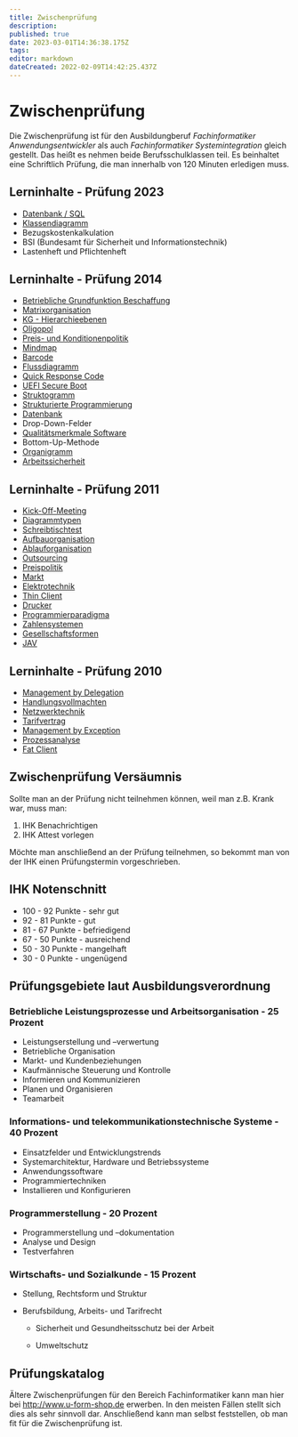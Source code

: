 ```yaml
---
title: Zwischenprüfung
description: 
published: true
date: 2023-03-01T14:36:38.175Z
tags: 
editor: markdown
dateCreated: 2022-02-09T14:42:25.437Z
---
```


# Zwischenprüfung

Die Zwischenprüfung ist für den Ausbildungberuf *Fachinformatiker Anwendungsentwickler* als auch *Fachinformatiker Systemintegration* gleich gestellt. Das heißt es nehmen beide Berufsschulklassen teil. Es beinhaltet eine Schriftlich Prüfung, die man innerhalb von 120 Minuten erledigen muss.

## Lerninhalte - Prüfung 2023

-   [Datenbank / SQL](/Datenbank#weiteres)
-   [Klassendiagramm](/Klassendiagramm)
-   Bezugskostenkalkulation
-   BSI (Bundesamt für Sicherheit und Informationstechnik)
-   Lastenheft und Pflichtenheft

## Lerninhalte - Prüfung 2014

-   [Betriebliche Grundfunktion Beschaffung](/Betriebliche_Grundfunktion_Beschaffung)
-   [Matrixorganisation](/Matrixorganisation)
-   [KG - Hierarchieebenen](/KG_-_Hierarchieebenen)
-   [Oligopol](/Oligopol)
-   [Preis- und Konditionenpolitik](/Preis-_und_Konditionenpolitik)
-   [Mindmap](/Mindmap)
-   [Barcode](/Barcode)
-   [Flussdiagramm](/Flussdiagramm)
-   [Quick Response Code](/Quick_Response_Code)
-   [UEFI Secure Boot](/UEFI_Secure_Boot)
-   [Struktogramm](/Struktogramm)
-   [Strukturierte Programmierung](/Strukturierte_Programmierung)
-   [Datenbank](/Datenbank)
-   Drop-Down-Felder
-   [Qualitätsmerkmale Software](/Qualitätsmerkmale_Software)
-   Bottom-Up-Methode
-   [Organigramm](/Organigramm)
-   [Arbeitssicherheit](/Arbeitssicherheit)

## Lerninhalte - Prüfung 2011

-   [Kick-Off-Meeting](/Kick-Off-Meeting)
-   [Diagrammtypen](/Diagrammtypen)
-   [Schreibtischtest](/Schreibtischtest)
-   [Aufbauorganisation](/Aufbauorganisation)
-   [Ablauforganisation](/Ablauforganisation)
-   [Outsourcing](/Outsourcing)
-   [Preispolitik](/Preispolitik)
-   [Markt](/Markt)
-   [Elektrotechnik](/Elektrotechnik)
-   [Thin Client](/Thin_Client)
-   [Drucker](/Drucker)
-   [Programmierparadigma](/Programmierparadigma)
-   [Zahlensystemen](/Zahlensystemen)
-   [Gesellschaftsformen](/Gesellschaftsformen)
-   [JAV](/JAV)

## Lerninhalte - Prüfung 2010

-   [Management by Delegation](/Management_by_Delegation)
-   [Handlungsvollmachten](/Handlungsvollmachten)
-   [Netzwerktechnik](/Netzwerktechnik)
-   [Tarifvertrag](/Tarifvertrag)
-   [Management by Exception](/Management_by_Exception)
-   [Prozessanalyse](/Prozessanalyse)
-   [Fat Client](/Fat_Client)

## Zwischenprüfung Versäumnis

Sollte man an der Prüfung nicht teilnehmen können, weil man z.B. Krank
war, muss man:

1.  IHK Benachrichtigen
2.  IHK Attest vorlegen

Möchte man anschließend an der Prüfung teilnehmen, so bekommt man von
der IHK einen Prüfungstermin vorgeschrieben.

## IHK Notenschnitt

-   100 - 92 Punkte - sehr gut
-   92 - 81 Punkte - gut
-   81 - 67 Punkte - befriedigend
-   67 - 50 Punkte - ausreichend
-   50 - 30 Punkte - mangelhaft
-   30 - 0 Punkte - ungenügend

## Prüfungsgebiete laut Ausbildungsverordnung

### Betriebliche Leistungsprozesse und Arbeitsorganisation - 25 Prozent

-   Leistungserstellung und –verwertung
-   Betriebliche Organisation
-   Markt- und Kundenbeziehungen
-   Kaufmännische Steuerung und Kontrolle
-   Informieren und Kommunizieren
-   Planen und Organisieren
-   Teamarbeit

### Informations- und telekommunikationstechnische Systeme - 40 Prozent

-   Einsatzfelder und Entwicklungstrends
-   Systemarchitektur, Hardware und Betriebssysteme
-   Anwendungssoftware
-   Programmiertechniken
-   Installieren und Konfigurieren

### Programmerstellung - 20 Prozent

-   Programmerstellung und –dokumentation
-   Analyse und Design
-   Testverfahren

### Wirtschafts- und Sozialkunde - 15 Prozent

-   Stellung, Rechtsform und Struktur
-   Berufsbildung, Arbeits- und Tarifrecht

	- Sicherheit und Gesundheitsschutz bei der Arbeit

	- Umweltschutz

## Prüfungskatalog

Ältere Zwischenprüfungen für den Bereich Fachinformatiker kann man hier
bei <http://www.u-form-shop.de> erwerben. In den meisten Fällen stellt
sich dies als sehr sinnvoll dar. Anschließend kann man selbst
feststellen, ob man fit für die Zwischenprüfung ist.